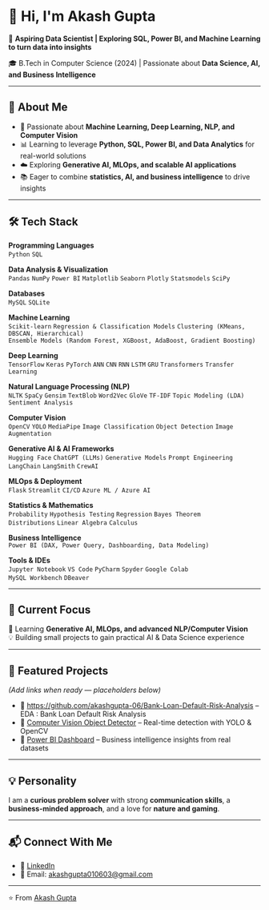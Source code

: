 # 👋 Hi, I'm Akash Gupta  

🌟 **Aspiring Data Scientist | Exploring SQL, Power BI, and Machine Learning to turn data into insights**  

🎓 B.Tech in Computer Science (2024) | Passionate about **Data Science, AI, and Business Intelligence**  

---

## 🚀 About Me  
- 🤖 Passionate about **Machine Learning, Deep Learning, NLP, and Computer Vision**  
- 📊 Learning to leverage **Python, SQL, Power BI, and Data Analytics** for real-world solutions  
- ☁️ Exploring **Generative AI, MLOps, and scalable AI applications**  
- 📚 Eager to combine **statistics, AI, and business intelligence** to drive insights  

---

## 🛠️ Tech Stack  

**Programming Languages**  
`Python` `SQL`   

**Data Analysis & Visualization**  
`Pandas` `NumPy` `Power BI` `Matplotlib` `Seaborn` `Plotly` `Statsmodels` `SciPy`  

**Databases**  
`MySQL` `SQLite`  

**Machine Learning**  
`Scikit-learn` `Regression & Classification Models` `Clustering (KMeans, DBSCAN, Hierarchical)`  
`Ensemble Models (Random Forest, XGBoost, AdaBoost, Gradient Boosting)`  

**Deep Learning**  
`TensorFlow` `Keras` `PyTorch` `ANN` `CNN` `RNN` `LSTM` `GRU` `Transformers` `Transfer Learning`  

**Natural Language Processing (NLP)**  
`NLTK` `SpaCy` `Gensim` `TextBlob` `Word2Vec` `GloVe` `TF-IDF` `Topic Modeling (LDA)` `Sentiment Analysis`  

**Computer Vision**  
`OpenCV` `YOLO` `MediaPipe` `Image Classification` `Object Detection` `Image Augmentation`  

**Generative AI & AI Frameworks**  
`Hugging Face` `ChatGPT (LLMs)` `Generative Models` `Prompt Engineering`  
`LangChain` `LangSmith` `CrewAI`  

**MLOps & Deployment**  
`Flask` `Streamlit` `CI/CD` `Azure ML / Azure AI`  

**Statistics & Mathematics**  
`Probability` `Hypothesis Testing` `Regression` `Bayes Theorem`  
`Distributions` `Linear Algebra` `Calculus`  

**Business Intelligence**  
`Power BI (DAX, Power Query, Dashboarding, Data Modeling)`  

**Tools & IDEs**  
`Jupyter Notebook` `VS Code` `PyCharm` `Spyder` `Google Colab`  
`MySQL Workbench` `DBeaver`  

---

## 📌 Current Focus  
🔭 Learning **Generative AI, MLOps, and advanced NLP/Computer Vision**  
💡 Building small projects to gain practical AI & Data Science experience  

---

## 🌟 Featured Projects  
*(Add links when ready — placeholders below)*  
- 🔹 https://github.com/akashgupta-06/Bank-Loan-Default-Risk-Analysis – EDA : Bank Loan Default Risk Analysis 
- 🔹 [Computer Vision Object Detector](#) – Real-time detection with YOLO & OpenCV  
- 🔹 [Power BI Dashboard](#) – Business intelligence insights from real datasets  

---

## 💡 Personality  

I am a **curious problem solver** with strong **communication skills**, a **business-minded approach**, and a love for **nature and gaming**.  

---

## 📬 Connect With Me  
- 💼 [LinkedIn](https://www.linkedin.com/in/akash-gupta-1288a627b/)  
- 📧 Email: akashgupta010603@gmail.com  

---

⭐️ From [Akash Gupta](https://github.com/your-username)

